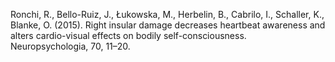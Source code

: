 ﻿---
layout: post
date:   2015-01-01 09:00:00
pdf: 
link: http://www.sciencedirect.com/science/article/pii/S0028393215000718?via%3Dihub
categories: article
---

Ronchi, R., Bello-Ruiz, J., Łukowska, M., Herbelin, B., Cabrilo, I., Schaller, K., Blanke, O. (2015). Right insular damage decreases heartbeat awareness and alters cardio-visual effects on bodily self-consciousness. Neuropsychologia, 70, 11–20.